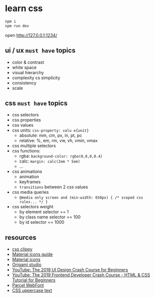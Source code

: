 # learn css

```bash
npm i
npm run dev
```

open http://127.0.0.1:1234/

## ui / ux `must have` topics

* color & contrast
* white space
* visual hierarchy
* complexity cs simplicity
* consistency
* scale

## css `must have` topics

* css selectors
* css properties
* css values
* css units: `css-property: valu e{unit}`
  * absolute: mm, cm, px, in, pt, pc
  * relative: %, em, rm, vw, vh, vmin, vmax
* css multiple selectors
* css functions:
  * rgba: `background-color: rgba(0,0,0,0.4)`
  * calc: `margin: calc(2em * 5em)`
  * ...
* css animations
  * animation
  * keyframes
  * `transitions` between 2 css values
* css media queries
  * `@media only screen and (min-width: 650px) { /* scoped css rules... */ }`
* css selectors weight
  * by element selector == 1
  * by class name selector == 100
  * by id selector == 1000

## resources

* [css clippy](https://bennettfeely.com/clippy/)
* [Material icons guide](http://google.github.io/material-design-icons/)
* [Material icons](https://material.io/resources/icons/)
* [Origami studio](https://origami.design/)
* [YouTube: The 2019 UI Design Crash Course for Beginners](https://www.youtube.com/watch?v=_Hp_dI0DzY4)
* [YouTube: The 2019 Frontend Developer Crash Course - HTML & CSS Tutorial for Beginners](https://www.youtube.com/watch?v=8gNrZ4lAnAw&list=PL0lNJEnwfVVN2weA7ogzp6GlJvQlXnrSj&index=3)
* [Parcel WebFont](https://forums.meteor.com/t/solved-roboto-font-npm-package-doesnt-work/47724/2)
* [CSS uppercase text](https://love2dev.com/blog/css-text-transform/)

